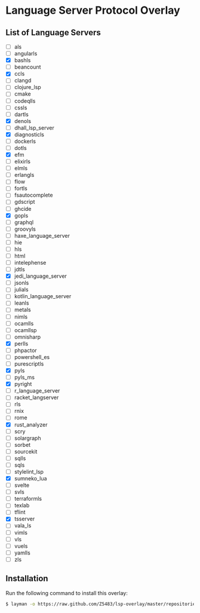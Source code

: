 # Language Server Protocol Overlay

## List of Language Servers

- [ ] als
- [ ] angularls
- [x] bashls
- [ ] beancount
- [x] ccls
- [ ] clangd
- [ ] clojure_lsp
- [ ] cmake
- [ ] codeqlls
- [ ] cssls
- [ ] dartls
- [x] denols
- [ ] dhall_lsp_server
- [x] diagnosticls
- [ ] dockerls
- [ ] dotls
- [x] efm
- [ ] elixirls
- [ ] elmls
- [ ] erlangls
- [ ] flow
- [ ] fortls
- [ ] fsautocomplete
- [ ] gdscript
- [ ] ghcide
- [x] gopls
- [ ] graphql
- [ ] groovyls
- [ ] haxe_language_server
- [ ] hie
- [ ] hls
- [ ] html
- [ ] intelephense
- [ ] jdtls
- [x] jedi_language_server
- [ ] jsonls
- [ ] julials
- [ ] kotlin_language_server
- [ ] leanls
- [ ] metals
- [ ] nimls
- [ ] ocamlls
- [ ] ocamllsp
- [ ] omnisharp
- [x] perlls
- [ ] phpactor
- [ ] powershell_es
- [ ] purescriptls
- [x] pyls
- [ ] pyls_ms
- [x] pyright
- [ ] r_language_server
- [ ] racket_langserver
- [ ] rls
- [ ] rnix
- [ ] rome
- [x] rust_analyzer
- [ ] scry
- [ ] solargraph
- [ ] sorbet
- [ ] sourcekit
- [ ] sqlls
- [ ] sqls
- [ ] stylelint_lsp
- [x] sumneko_lua
- [ ] svelte
- [ ] svls
- [ ] terraformls
- [ ] texlab
- [ ] tflint
- [x] tsserver
- [ ] vala_ls
- [ ] vimls
- [ ] vls
- [ ] vuels
- [ ] yamlls
- [ ] zls

## Installation

Run the following command to install this overlay:

``` sh
$ layman -o https://raw.github.com/Z5483/lsp-overlay/master/repositories.xml -f -a lsp-overlay
```
